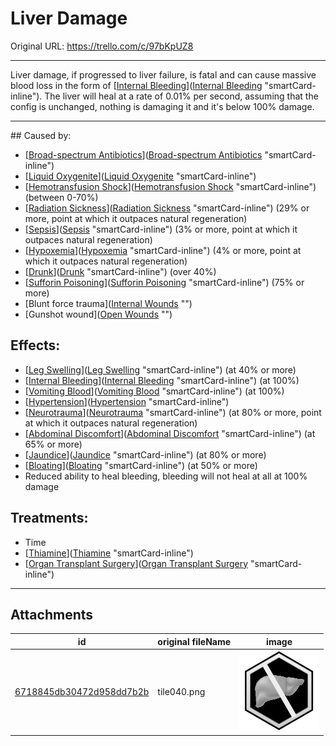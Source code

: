 # Liver Damage

Original URL: https://trello.com/c/97bKpUZ8

---

Liver damage, if progressed to liver failure, is fatal and can cause massive blood loss in the form of [[Internal Bleeding](Internal%20Bleeding.md)]([Internal Bleeding](Internal%20Bleeding.md) "smartCard-inline"). The liver will heal at a rate of 0.01% per second, assuming that the config is unchanged, nothing is damaging it and it's below 100% damage.

---

\## Caused by:

- [[Broad-spectrum Antibiotics](../Items/Broad-spectrum%20Antibiotics.md)]([Broad-spectrum Antibiotics](../Items/Broad-spectrum%20Antibiotics.md) "smartCard-inline")
- [[Liquid Oxygenite](../Items/Liquid%20Oxygenite.md)]([Liquid Oxygenite](../Items/Liquid%20Oxygenite.md) "smartCard-inline")
- [[Hemotransfusion Shock](../Blood/Hemotransfusion%20Shock.md)]([Hemotransfusion Shock](../Blood/Hemotransfusion%20Shock.md) "smartCard-inline") (between 0-70%)
- [[Radiation Sickness](Radiation%20Sickness.md)]([Radiation Sickness](Radiation%20Sickness.md) "smartCard-inline") (29% or more, point at which it outpaces natural regeneration)
- [[Sepsis](../Blood/Sepsis.md)]([Sepsis](../Blood/Sepsis.md) "smartCard-inline") (3% or more, point at which it outpaces natural regeneration)
- [[Hypoxemia](../Blood/Hypoxemia.md)]([Hypoxemia](../Blood/Hypoxemia.md) "smartCard-inline") (4% or more, point at which it outpaces natural regeneration)
- [[Drunk](../Head_Brain/Drunk.md)]([Drunk](../Head_Brain/Drunk.md) "smartCard-inline") (over 40%)
- [[Sufforin Poisoning](Sufforin%20Poisoning.md)]([Sufforin Poisoning](Sufforin%20Poisoning.md) "smartCard-inline") (75% or more)
- [Blunt force trauma]([Internal Wounds](../Any%20bodypart/Internal%20Wounds.md) "‌")
- [Gunshot wound]([Open Wounds](../Any%20bodypart/Open%20Wounds.md) "‌")

## Effects:

- [[Leg Swelling](../Symptoms/Leg%20Swelling.md)]([Leg Swelling](../Symptoms/Leg%20Swelling.md) "smartCard-inline") (at 40% or more)
- [[Internal Bleeding](Internal%20Bleeding.md)]([Internal Bleeding](Internal%20Bleeding.md) "smartCard-inline") (at 100%)
- [[Vomiting Blood](../Symptoms/Vomiting%20Blood.md)]([Vomiting Blood](../Symptoms/Vomiting%20Blood.md) "smartCard-inline") (at 100%)
- [[Hypertension](../Blood/Hypertension.md)]([Hypertension](../Blood/Hypertension.md) "smartCard-inline")
- [[Neurotrauma](../Head_Brain/Neurotrauma.md)]([Neurotrauma](../Head_Brain/Neurotrauma.md) "smartCard-inline") (at 80% or more, point at which it outpaces natural regeneration)
- [[Abdominal Discomfort](../Symptoms/Abdominal%20Discomfort.md)]([Abdominal Discomfort](../Symptoms/Abdominal%20Discomfort.md) "smartCard-inline") (at 65% or more)
- [[Jaundice](../Symptoms/Jaundice.md)]([Jaundice](../Symptoms/Jaundice.md) "smartCard-inline") (at 80% or more)
- [[Bloating](../Symptoms/Bloating.md)]([Bloating](../Symptoms/Bloating.md) "smartCard-inline") (at 50% or more)
- Reduced ability to heal bleeding, bleeding will not heal at all at 100% damage

## Treatments:

- Time
- [[Thiamine](../Items/Thiamine.md)]([Thiamine](../Items/Thiamine.md) "smartCard-inline")
- [[Organ Transplant Surgery](../Procedures/Organ%20Transplant%20Surgery.md)]([Organ Transplant Surgery](../Procedures/Organ%20Transplant%20Surgery.md) "smartCard-inline")

---

## Attachments

id | original fileName | image
---|---|---
[6718845db30472d958dd7b2b](./Liver%20Damage%20-%20Attachments/6718845db30472d958dd7b2b.png) | tile040.png | ![tile040.png\|200](./Liver%20Damage%20-%20Attachments/6718845db30472d958dd7b2b.png)